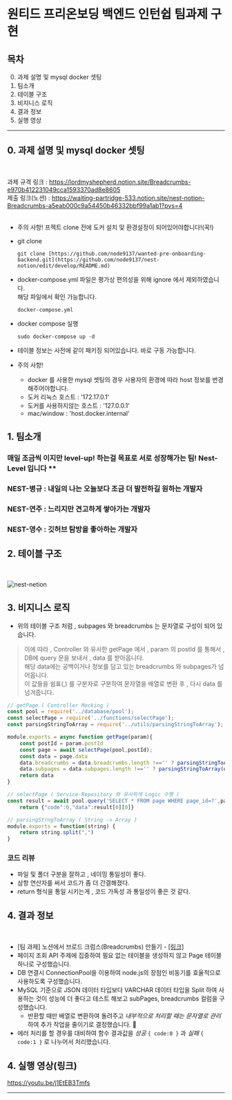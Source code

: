 # 원티드 프리온보딩 백엔드 인턴쉽 팀과제 구현

## 목차

0. 과제 설명 및 mysql docker 셋팅
1. 팀소개
2. 테이블 구조
3. 비지니스 로직
4. 결과 정보
5. 실행 영상
<hr/>

## 0. 과제 설명 및 mysql docker 셋팅
</br>

과제 규격 링크 : https://lordmyshepherd.notion.site/Breadcrumbs-e970b412231049cca1593370ad8e8605</br>
제출 링크(노션) : https://waiting-partridge-533.notion.site/nest-notion-Breadcrumbs-a5eab000c9a54450b46332bbf99a1ab1?pvs=4</br>
</br>

- 주의 사항! 프젝트 clone 전에 도커 설치 및 환경설정이 되어있어야합니다!(꼭!) 
- git clone
    ```
    git clone [https://github.com/node9137/wanted-pre-onboarding-backend.git](https://github.com/node9137/nest-notion/edit/develop/README.md)
    ```
-  docker-compose.yml 파일은 평가상 편의성을 위해 ignore 에서 제외하였습니다. <br/>
   해당 파일에서 확인 가능합니다.
    ```
    docker-compose.yml 
    ```
- docker compose 실행
    ```
    sudo docker-compose up -d
    ```
- 테이블 정보는 사전에 같이 패키징 되어있습니다. 바로 구동 가능합니다.

- 주의 사항! 
    - docker 를 사용한 mysql 셋팅의 경우 사용자의 환경에 따라 host 정보를 번경해주어야합니다.</br>
    - 도커 리눅스 호스트 : '172.17.0.1' </br>
    - 도커를 사용하지않는 호스트 : '127.0.0.1'</br>
    - mac/window : 'host.docker.internal'</br>

## 1. 팀소개  

### 매일 조금씩 이지만 level-up! 하는걸 목표로 서로 성장해가는 팀! Nest-Level 입니다 ** 
### **NEST-병규 : 내일의 나는 오늘보다 조금 더 발전하길 원하는 개발자**
### NEST-연주 : 느리지만 견고하게 쌓아가는 개발자
### NEST-영수 : 깃허브 탐방을 좋아하는 개발자

## 2. 테이블 구조
</br>

![nest-netion](https://github.com/node9137/nest-notion/assets/139099596/20a42e37-516d-49e9-b9cd-3bee1db27744)

## 3. 비지니스 로직

- 위의 테이블 구조 처럼 , subpages 와 breadcrumbs 는 문자열로 구성이 되어 있습니다.</br>

> 이에 따라 , Controller 와 유사한 getPage 에서 , param 의 postId 를 통해서 , DB에 query 문을 보내서 , data 를 받아옵니다. </br>
해당 data에는 공백이거나 정보를 담고 있는 breadcrumbs 와 subpages가 넘어옵니다. </br>
이 값들을 쉼표(,) 를 구분자로 구분하여 문자열을 배열로 변환 후 , 다시 data 를 넘겨줍니다. </br>
> 

```jsx
// getPage ( Controller Mocking )
const pool = require('../database/pool');
const selectPage = require('../functions/selectPage');
const parsingStringToArray = require('../utils/parsingStringToArray');

module.exports = async function getPage(param){
    const postId = param.postId
    const page = await selectPage(pool,postId);
    const data = page.data
    data.breadcrumbs = data.breadcrumbs.length !=='' ? parsingStringToArray(data.breadcrumbs):null
    data.subpages = data.subpages.length !=='' ? parsingStringToArray(data.subpages):null
    return data
}
```

```jsx
// selectPage ( Service-Repository 와 유사하게 Logic 수행 )
const result = await pool.query('SELECT * FROM page WHERE page_id=?',param)
	return {"code":0,"data":result[0][0]}
```

```jsx
// parsingStrngToArray ( String -> Array )
module.exports = function(string) {
    return string.split(",")
}
```

### 코드 리뷰

- 파일 및 폴더 구분을 잘하고 , 네이밍 통일성이 좋다.
- 삼항 연산자를 써서 코드가 좀 더 간결해졌다.
- return 형식을 통일 시키는게 , 코드 가독성 과 통일성이 좋은 것 같다.

## 4. 결과 정보
</br>

- [팀 과제] 노션에서 브로드 크럼스(Breadcrumbs) 만들기 - [[링크]](https://www.notion.so/Breadcrumbs-e970b412231049cca1593370ad8e8605?pvs=21)
- 페이지 조회 API 주제에 집중하여 필요 없는 테이블을 생성하지 않고 Page 테이블 하나로 구성했습니다.
- DB 연결시 ConnectionPool을 이용하여 node.js의 장점인 비동기를 효율적으로 사용하도록 구성했습니다.
- MySQL 기준으로 JSON 데이터 타입보다 VARCHAR 데이터 타입을 Split 하여 사용하는 것이 성능에 더 좋다고 테스트 해보고 subPages, breadcrumbs 컬럼을 구성했습니다.
    - 반환할 때만 배열로 변환하여 돌려주고 *내부적으로 처리할 때는 문자열로 관리*하여 추가 작업을 줄이기로 결정했습니다.  🥳
- 에러 처리를 할 경우를 대비하여 함수 결과값을 *성공*  `{ code:0 }` 과 *실패* `{ code:1 }` 로 나누어서 처리했습니다.

## 4. 실행 영상(링크)

https://youtu.be/j1EtEB3Tmfs
</br>
<hr/>
